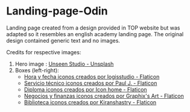 # Landing-page-Odin
Landing page created from a design provided in TOP website but was adapted so it resembles an english academy landing page.
The original design contained generic text and no images.


Credits for respective images:  
1. Hero image : [Unseen Studio - Unsplash](https://unsplash.com/@craftedbygc?utm_source=unsplash&utm_medium=referral&utm_content=creditCopyText "Unseen Studio")  
2. Boxes (left-right):  
    * <a href="https://www.flaticon.es/iconos-gratis/hora-y-fecha" title="hora y fecha iconos">Hora y fecha iconos creados por logisstudio - Flaticon</a>
    *  <a href="https://www.flaticon.es/iconos-gratis/servicio-tecnico" title="servicio técnico iconos">Servicio técnico iconos creados por Paul J. - Flaticon</a>
    *  <a href="https://www.flaticon.es/iconos-gratis/diploma" title="diploma iconos">Diploma iconos creados por Icon home - Flaticon</a>
    *  <a href="https://www.flaticon.es/iconos-gratis/negocios-y-finanzas" title="negocios y finanzas iconos">Negocios y finanzas iconos creados por Graphix's Art - Flaticon</a>
    *  <a href="https://www.flaticon.es/iconos-gratis/biblioteca" title="biblioteca iconos">Biblioteca iconos creados por Kiranshastry - Flaticon</a>



